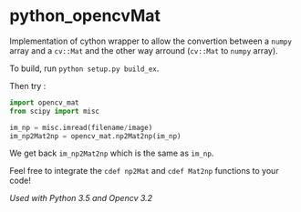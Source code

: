 # python_opencvMat

Implementation of cython wrapper to allow the convertion between a `numpy` array and a `cv::Mat` and the other way arround (`cv::Mat` to `numpy` array).

To build, run `python setup.py build_ex`.

Then try :
```python
import opencv_mat
from scipy import misc

im_np = misc.imread(filename/image)
im_np2Mat2np = opencv_mat.np2Mat2np(im_np)
```

We get back `im_np2Mat2np` which is the same as `im_np`.

Feel free to integrate the `cdef np2Mat` and `cdef Mat2np` functions to your code!

_Used with Python 3.5 and Opencv 3.2_
